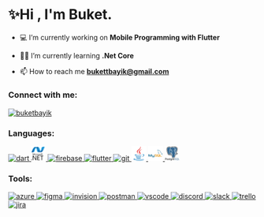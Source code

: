 
<h1 align="start">✨Hi , I'm Buket.</h1>  
  
- 💻 I’m currently working on **Mobile Programming with Flutter**  
  
- 👩‍💻 I’m currently learning **.Net Core**  
  
- 📫 How to reach me **bukettbayik@gmail.com**  
  
<h3 align="left">Connect with me:</h3>  
<p align="left">  
<a href="https://linkedin.com/in/buketbayik" target="blank"><img align="center" src="https://raw.githubusercontent.com/rahuldkjain/github-profile-readme-generator/master/src/images/icons/Social/linked-in-alt.svg" alt="buketbayik" height="30" width="30" /></a>  
</p>  
  
<h3 align="left">Languages:</h3>  
<p align="left">  <a href="https://dart.dev" target="_blank" rel="noreferrer"> <img src="https://www.vectorlogo.zone/logos/dartlang/dartlang-icon.svg" alt="dart" width="30" height="30"/> </a> <a href="https://dotnet.microsoft.com/" target="_blank" rel="noreferrer"> <img src="https://raw.githubusercontent.com/devicons/devicon/master/icons/dot-net/dot-net-original-wordmark.svg" alt="dotnet" width="30" height="30"/> </a> <a href="https://firebase.google.com/" target="_blank" rel="noreferrer"> <img src="https://www.vectorlogo.zone/logos/firebase/firebase-icon.svg" alt="firebase" width="30" height="30"/> </a> <a href="https://flutter.dev" target="_blank" rel="noreferrer"> <img src="https://www.vectorlogo.zone/logos/flutterio/flutterio-icon.svg" alt="flutter" width="30" height="30"/> </a> <a href="https://git-scm.com/" target="_blank" rel="noreferrer"> <img src="https://www.vectorlogo.zone/logos/git-scm/git-scm-icon.svg" alt="git" width="30" height="30"/> </a>  <a href="https://www.java.com" target="_blank" rel="noreferrer"> <img src="https://raw.githubusercontent.com/devicons/devicon/master/icons/java/java-original.svg" alt="java" width="30" height="30"/> </a> <a href="https://www.mysql.com/" target="_blank" rel="noreferrer"> <img src="https://raw.githubusercontent.com/devicons/devicon/master/icons/mysql/mysql-original-wordmark.svg" alt="mysql" width="30" height="30"/> </a> <a href="https://www.postgresql.org" target="_blank" rel="noreferrer"> <img src="https://raw.githubusercontent.com/devicons/devicon/master/icons/postgresql/postgresql-original-wordmark.svg" alt="postgresql" width="30" height="30"/> </a> </p>

<h3 align="left">Tools:</h3>  
<p align="left"> <a href="https://azure.microsoft.com/en-in/" target="_blank" rel="noreferrer"> <img src="https://www.vectorlogo.zone/logos/microsoft_azure/microsoft_azure-icon.svg" alt="azure" width="30" height="30"/> </a>  <a href="https://www.figma.com/" target="_blank" rel="noreferrer"> <img src="https://www.vectorlogo.zone/logos/figma/figma-icon.svg" alt="figma" width="30" height="30"/> </a>  <a href="https://www.invisionapp.com/" target="_blank" rel="noreferrer"> <img src="https://www.vectorlogo.zone/logos/invisionapp/invisionapp-icon.svg" alt="invision" width="30" height="30"/> </a> <a href="https://postman.com" target="_blank" rel="noreferrer"> <img src="https://www.vectorlogo.zone/logos/getpostman/getpostman-icon.svg" alt="postman" width="30" height="30"/> </a><a href="https://code.visualstudio.com" target="_blank" rel="noreferrer"> <img src="https://www.vectorlogo.zone/logos/visualstudio_code/visualstudio_code-icon.svg" alt="vscode" width="30" height="30"/> </a><a href="https://discord.com" target="_blank" rel="noreferrer"> <img src="https://www.vectorlogo.zone/logos/discordapp/discordapp-icon.svg" alt="discord" width="30" height="30"/> </a><a href="https://slack.com" target="_blank" rel="noreferrer"> <img src="https://www.vectorlogo.zone/logos/slack/slack-icon.svg" alt="slack" width="30" height="30"/> </a><a href="https://trello.com/en"> <img src="https://www.vectorlogo.zone/logos/trello/trello-tile.svg" alt="trello" width="30" height="30"/> </a><a href="https://www.atlassian.com/software/jira?&aceid=&adposition=&adgroup=144803328227&campaign=18452096610&creative=656629758227&device=c&keyword=jira&matchtype=e&network=g&placement=&ds_kids=p73363643282&ds_e=GOOGLE&ds_eid=700000001558501&ds_e1=GOOGLE&gclid=CjwKCAjw5_GmBhBIEiwA5QSMxKzOIFSfSm-li8p1TvUA6vRscJPhPrjP0e2buRVImSzHR2jBdhyA9hoCoJgQAvD_BwE&gclsrc=aw.ds"> <img src="https://www.vectorlogo.zone/logos/atlassian_jira/atlassian_jira-icon.svg" alt="jira" width="30" height="30"/> </a></p>
